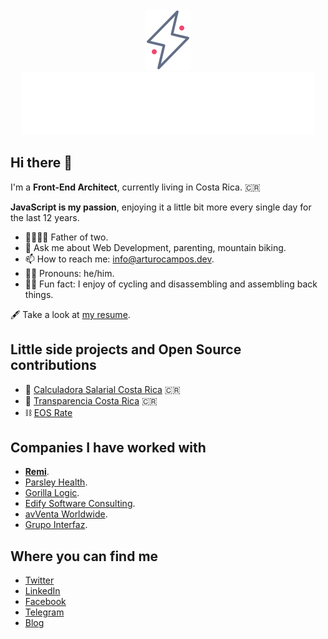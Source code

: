 <div align="center">
  <div>
    <a href="https://arturocampos.dev" target="_blank" rel="noopener noreferrer">
      <img src="logo.svg" width="72" height="98" />
    </a>
  </div>
  <a href="https://arturocampos.dev" target="_blank" rel="noopener noreferrer">
    <img src="header.svg" width="470" height="100" />
  </a>
</div>

## Hi there 👋

I'm a **Front-End Architect**, currently living in Costa Rica. 🇨🇷

**JavaScript is my passion**, enjoying it a little bit more every single day for the last 12 years.

- 👨‍👩‍👧‍👦 Father of two.
- 💬 Ask me about Web Development, parenting, mountain biking.
- 📫 How to reach me: [info@arturocampos.dev](mailto:info@arturocampos.dev).
- 👨‍💻 Pronouns: he/him.
- 🚵‍♂️ Fun fact: I enjoy of cycling and disassembling and assembling back things.

🖋 Take a look at [my resume](https://resume.arturocampos.dev/).

## Little side projects and Open Source contributions

- 🧮 [Calculadora Salarial Costa Rica](https://arturocampos.dev/es/projects/tax-calculator-crc) 🇨🇷
- 🔎 [Transparencia Costa Rica](https://transparencia-costa-rica.vercel.app/) 🇨🇷
- ⛓ [EOS Rate](https://github.com/eoscostarica/eos-rate)

## Companies I have worked with
- **[Remi](https://www.remilabs.xyz/)**.
- [Parsley Health](https://parsleyhealth.com).
- [Gorilla Logic](https://gorillalogic.com).
- [Edify Software Consulting](https://www.edify.cr/).
- [avVenta Worldwide](https://www.accenture.com/cr-en).
- [Grupo Interfaz](https://interfaz.io/).

## Where you can find me

- [Twitter](https://twitter.com/arturocr)
- [LinkedIn](https://www.linkedin.com/in/arturocr/)
- [Facebook](https://www.facebook.com/arturo025)
- [Telegram](https://t.me/arturocr)
- [Blog](https://arturocampos.dev)
